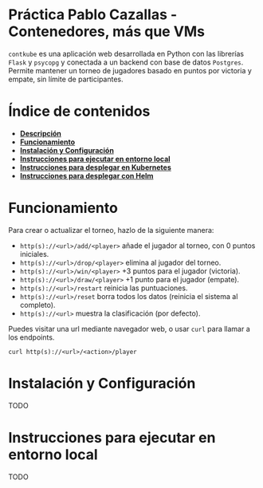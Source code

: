 <a name="main"></a>
# __Práctica Pablo Cazallas - Contenedores, más que VMs__

`contkube` es una aplicación web desarrollada en Python con las librerías `Flask` y `psycopg` y conectada a un backend con base de datos `Postgres`. 
Permite mantener un torneo de jugadores basado en puntos por victoria y empate, sin límite de participantes.

# Índice de contenidos

* [__Descripción__](#main)
* [__Funcionamiento__](#arch)
* [__Instalación y Configuración__](#setup)
* [__Instrucciones para ejecutar en entorno local__](#rc_local)
* [__Instrucciones para desplegar en Kubernetes__](./k8s/README.md)
* [__Instrucciones para desplegar con Helm__](./charts/README.md#main)


<a name="arch"></a>
# Funcionamiento

Para crear o actualizar el torneo, hazlo de la siguiente manera:

* `http(s)://<url>/add/<player>` añade el jugador <player> al torneo, con 0 puntos iniciales.
* `http(s)://<url>/drop/<player>` elimina al jugador <player> del torneo.
* `http(s)://<url>/win/<player>` +3 puntos para el jugador <player> (victoria).
* `http(s)://<url>/draw/<player>` +1 punto para el jugador <player> (empate).
* `http(s)://<url>/restart` reinicia las puntuaciones.
* `http(s)://<url>/reset` borra todos los datos (reinicia el sistema al completo).
* `http(s)://<url>` muestra la clasificación (por defecto).

Puedes visitar una url mediante navegador web, o usar `curl` para llamar a los endpoints.
```
curl http(s)://<url>/<action>/player
```


<a name="setup"></a>
# Instalación y Configuración

TODO



<a name="rc_local"></a>
# Instrucciones para ejecutar en entorno local

TODO




